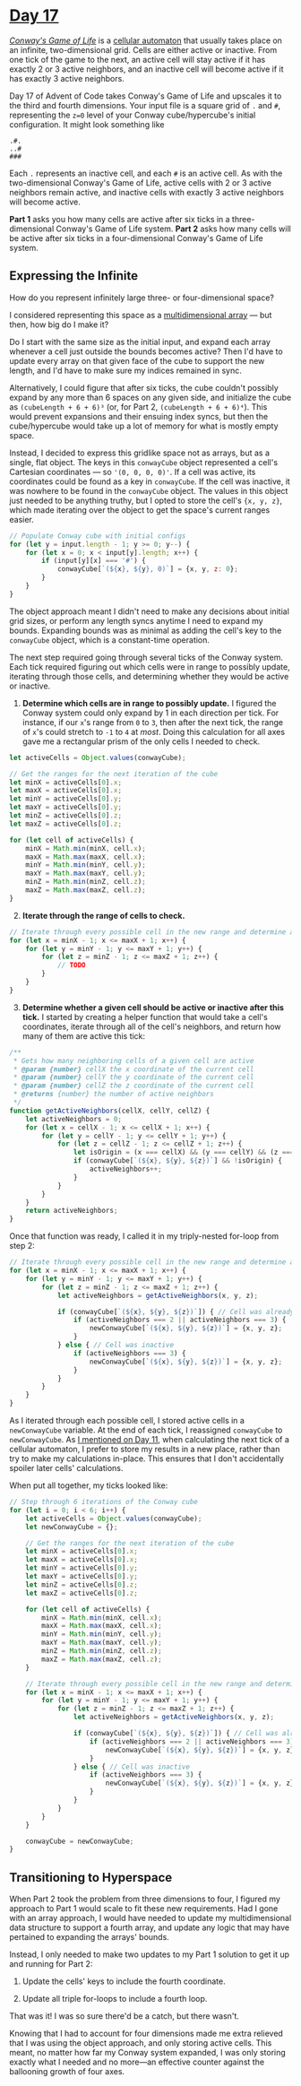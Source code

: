 # [Day 17](https://adventofcode.com/2020/day/17)

[*Conway's Game of Life*](https://en.wikipedia.org/wiki/Conway%27s_Game_of_Life) is a [cellular automaton](https://en.wikipedia.org/wiki/Cellular_automaton) that usually takes place on an infinite, two-dimensional grid. Cells are either active or inactive. From one tick of the game to the next, an active cell will stay active if it has exactly 2 or 3 active neighbors, and an inactive cell will become active if it has exactly 3 active neighbors.

Day 17 of Advent of Code takes Conway's Game of Life and upscales it to the third and fourth dimensions. Your input file is a square grid of `.` and `#`, representing the `z=0` level of your Conway cube/hypercube's initial configuration. It might look something like

```
.#.
..#
###
```

Each `.` represents an inactive cell, and each `#` is an active cell. As with the two-dimensional Conway's Game of Life, active cells with 2 or 3 active neighbors remain active, and inactive cells with exactly 3 active neighbors will become active.

**Part 1** asks you how many cells are active after six ticks in a three-dimensional Conway's Game of Life system. **Part 2** asks how many cells will be active after six ticks in a four-dimensional Conway's Game of Life system.

## Expressing the Infinite

How do you represent infinitely large three- or four-dimensional space?

I considered representing this space as a [multidimensional array](https://www.geeksforgeeks.org/multidimensional-array-in-javascript/) — but then, how big do I make it?

Do I start with the same size as the initial input, and expand each array whenever a cell just outside the bounds becomes active? Then I'd have to update every array on that given face of the cube to support the new length, and I'd have to make sure my indices remained in sync.

Alternatively, I could figure that after six ticks, the cube couldn't possibly expand by any more than 6 spaces on any given side, and initialize the cube as `(cubeLength + 6 + 6)³` (or, for Part 2, `(cubeLength + 6 + 6)⁴`). This would prevent expansions and their ensuing index syncs, but then the cube/hypercube would take up a lot of memory for what is mostly empty space.

Instead, I decided to express this gridlike space not as arrays, but as a single, flat object. The keys in this `conwayCube` object represented a cell's Cartesian coordinates — so `'(0, 0, 0, 0)'`. If a cell was active, its coordinates could be found as a key in `conwayCube`. If the cell was inactive, it was nowhere to be found in the `conwayCube` object. The values in this object just needed to be anything truthy, but I opted to store the cell's `{x, y, z}`, which made iterating over the object to get the space's current ranges easier.

```js
// Populate Conway cube with initial configs
for (let y = input.length - 1; y >= 0; y--) {
	for (let x = 0; x < input[y].length; x++) {
		if (input[y][x] === '#') {
			conwayCube[`(${x}, ${y}, 0)`] = {x, y, z: 0};
		}
	}
}
```

The object approach meant I didn't need to make any decisions about initial grid sizes, or perform any length syncs anytime I need to expand my bounds. Expanding bounds was as minimal as adding the cell's key to the `conwayCube` object, which is a constant-time operation.

The next step required going through several ticks of the Conway system. Each tick required figuring out which cells were in range to possibly update, iterating through those cells, and determining whether they would be active or inactive.

1. **Determine which cells are in range to possibly update.** I figured the Conway system could only expand by 1 in each direction per tick. For instance, if our `x`'s range from `0` to `3`, then after the next tick, the range of `x`'s could stretch to `-1` to `4` at _most_. Doing this calculation for all axes gave me a rectangular prism of the only cells I needed to check.
```js
let activeCells = Object.values(conwayCube);

// Get the ranges for the next iteration of the cube
let minX = activeCells[0].x;
let maxX = activeCells[0].x;
let minY = activeCells[0].y;
let maxY = activeCells[0].y;
let minZ = activeCells[0].z;
let maxZ = activeCells[0].z;

for (let cell of activeCells) {
	minX = Math.min(minX, cell.x);
	maxX = Math.max(maxX, cell.x);
	minY = Math.min(minY, cell.y);
	maxY = Math.max(maxY, cell.y);
	minZ = Math.min(minZ, cell.z);
	maxZ = Math.max(maxZ, cell.z);
}
```

2. **Iterate through the range of cells to check.**
```js
// Iterate through every possible cell in the new range and determine activity
for (let x = minX - 1; x <= maxX + 1; x++) {
	for (let y = minY - 1; y <= maxY + 1; y++) {
		for (let z = minZ - 1; z <= maxZ + 1; z++) {
			// TODO
		}
	}
}
```

3. **Determine whether a given cell should be active or inactive after this tick.** I started by creating a helper function that would take a cell's coordinates, iterate through all of the cell's neighbors, and return how many of them are active this tick:
```js
/**
 * Gets how many neighboring cells of a given cell are active
 * @param {number} cellX the x coordinate of the current cell
 * @param {number} cellY the y coordinate of the current cell
 * @param {number} cellZ the z coordinate of the current cell
 * @returns {number} the number of active neighbors
 */
function getActiveNeighbors(cellX, cellY, cellZ) {
	let activeNeighbors = 0;
	for (let x = cellX - 1; x <= cellX + 1; x++) {
		for (let y = cellY - 1; y <= cellY + 1; y++) {
			for (let z = cellZ - 1; z <= cellZ + 1; z++) {
				let isOrigin = (x === cellX) && (y === cellY) && (z === cellZ);
				if (conwayCube[`(${x}, ${y}, ${z})`] && !isOrigin) {
					activeNeighbors++;
				}
			}
		}
	}
	return activeNeighbors;
}
```
Once that function was ready, I called it in my triply-nested for-loop from step 2:
```js
// Iterate through every possible cell in the new range and determine activity
for (let x = minX - 1; x <= maxX + 1; x++) {
	for (let y = minY - 1; y <= maxY + 1; y++) {
		for (let z = minZ - 1; z <= maxZ + 1; z++) {
			let activeNeighbors = getActiveNeighbors(x, y, z);

			if (conwayCube[`(${x}, ${y}, ${z})`]) { // Cell was already active
				if (activeNeighbors === 2 || activeNeighbors === 3) {
					newConwayCube[`(${x}, ${y}, ${z})`] = {x, y, z};
				}
			} else { // Cell was inactive
				if (activeNeighbors === 3) {
					newConwayCube[`(${x}, ${y}, ${z})`] = {x, y, z};
				}
			}
		}
	}
}
```

As I iterated through each possible cell, I stored active cells in a `newConwayCube` variable. At the end of each tick, I reassigned `conwayCube` to `newConwayCube`. As [I mentioned on Day 11](11#cellular-automata-and-in-place-changes), when calculating the next tick of a cellular automaton, I prefer to store my results in a new place, rather than try to make my calculations in-place. This ensures that I don't accidentally spoiler later cells' calculations.

When put all together, my ticks looked like:

```js
// Step through 6 iterations of the Conway cube
for (let i = 0; i < 6; i++) {
	let activeCells = Object.values(conwayCube);
	let newConwayCube = {};

	// Get the ranges for the next iteration of the cube
	let minX = activeCells[0].x;
	let maxX = activeCells[0].x;
	let minY = activeCells[0].y;
	let maxY = activeCells[0].y;
	let minZ = activeCells[0].z;
	let maxZ = activeCells[0].z;

	for (let cell of activeCells) {
		minX = Math.min(minX, cell.x);
		maxX = Math.max(maxX, cell.x);
		minY = Math.min(minY, cell.y);
		maxY = Math.max(maxY, cell.y);
		minZ = Math.min(minZ, cell.z);
		maxZ = Math.max(maxZ, cell.z);
	}

	// Iterate through every possible cell in the new range and determine activity
	for (let x = minX - 1; x <= maxX + 1; x++) {
		for (let y = minY - 1; y <= maxY + 1; y++) {
			for (let z = minZ - 1; z <= maxZ + 1; z++) {
				let activeNeighbors = getActiveNeighbors(x, y, z);

				if (conwayCube[`(${x}, ${y}, ${z})`]) { // Cell was already active
					if (activeNeighbors === 2 || activeNeighbors === 3) {
						newConwayCube[`(${x}, ${y}, ${z})`] = {x, y, z};
					}
				} else { // Cell was inactive
					if (activeNeighbors === 3) {
						newConwayCube[`(${x}, ${y}, ${z})`] = {x, y, z};
					}
				}
			}
		}
	}

	conwayCube = newConwayCube;
}
```

## Transitioning to Hyperspace

When Part 2 took the problem from three dimensions to four, I figured my approach to Part 1 would scale to fit these new requirements. Had I gone with an array approach, I would have needed to update my multidimensional data structure to support a fourth array, and update any logic that may have pertained to expanding the arrays' bounds.

Instead, I only needed to make two updates to my Part 1 solution to get it up and running for Part 2:

1. Update the cells' keys to include the fourth coordinate.

2. Update all triple for-loops to include a fourth loop.

That was it! I was so sure there'd be a catch, but there wasn't.

Knowing that I had to account for four dimensions made me extra relieved that I was using the object approach, and only storing active cells. This meant, no matter how far my Conway system expanded, I was only storing exactly what I needed and no more—an effective counter against the ballooning growth of four axes.